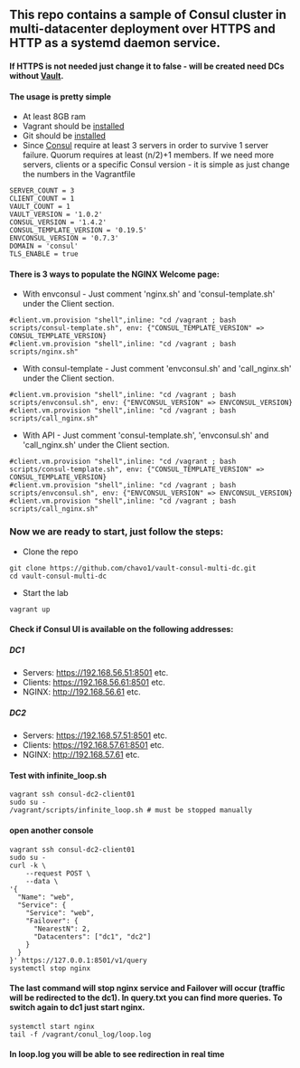 ## This repo contains a sample of Consul cluster in multi-datacenter deployment over HTTPS and HTTP as a systemd daemon service. 
#### If HTTPS is not needed just change it to false - will be created need DCs without [Vault](https://www.vaultproject.io/).

#### The usage is pretty simple

- At least 8GB ram
- Vagrant should be [installed](https://www.vagrantup.com/)
- Git should be [installed](https://git-scm.com/)
- Since [Consul](https://www.consul.io/) require at least 3 servers in order to survive 1 server failure. Quorum requires at least (n/2)+1 members. If we need more servers, clients or a specific Consul version - it is simple as just change the numbers in the Vagrantfile
```
SERVER_COUNT = 3
CLIENT_COUNT = 1
VAULT_COUNT = 1
VAULT_VERSION = '1.0.2'
CONSUL_VERSION = '1.4.2'
CONSUL_TEMPLATE_VERSION = '0.19.5'
ENVCONSUL_VERSION = '0.7.3'
DOMAIN = 'consul'
TLS_ENABLE = true
```
#### There is 3 ways to populate the NGINX Welcome page:

- With envconsul - Just comment 'nginx.sh' and 'consul-template.sh' under the Client section.
```
#client.vm.provision "shell",inline: "cd /vagrant ; bash scripts/consul-template.sh", env: {"CONSUL_TEMPLATE_VERSION" => CONSUL_TEMPLATE_VERSION}
#client.vm.provision "shell",inline: "cd /vagrant ; bash scripts/nginx.sh"
```
- With consul-template - Just comment 'envconsul.sh' and 'call_nginx.sh' under the Client section.
```
#client.vm.provision "shell",inline: "cd /vagrant ; bash scripts/envconsul.sh", env: {"ENVCONSUL_VERSION" => ENVCONSUL_VERSION}
#client.vm.provision "shell",inline: "cd /vagrant ; bash scripts/call_nginx.sh"
```
- With API - Just comment 'consul-template.sh', 'envconsul.sh' and 'call_nginx.sh' under the Client section.
```
#client.vm.provision "shell",inline: "cd /vagrant ; bash scripts/consul-template.sh", env: {"CONSUL_TEMPLATE_VERSION" => CONSUL_TEMPLATE_VERSION}
#client.vm.provision "shell",inline: "cd /vagrant ; bash scripts/envconsul.sh", env: {"ENVCONSUL_VERSION" => ENVCONSUL_VERSION}
#client.vm.provision "shell",inline: "cd /vagrant ; bash scripts/call_nginx.sh"
```
### Now we are ready to start, just follow the steps:

- Clone the repo
```
git clone https://github.com/chavo1/vault-consul-multi-dc.git
cd vault-consul-multi-dc
```
- Start the lab
```
vagrant up
```
#### Check if Consul UI is available on the following addresses:
##### DC1
- Servers: https://192.168.56.51:8501 etc.
- Clients: https://192.168.56.61:8501 etc.
- NGINX: http://192.168.56.61 etc.
##### DC2
- Servers: https://192.168.57.51:8501 etc.
- Clients: https://192.168.57.61:8501 etc.
- NGINX: http://192.168.57.61 etc.
#### Test with infinite_loop.sh
```
vagrant ssh consul-dc2-client01
sudo su -
/vagrant/scripts/infinite_loop.sh # must be stopped manually
```
#### open another console
```
vagrant ssh consul-dc2-client01
sudo su -
curl -k \
    --request POST \
    --data \
'{
  "Name": "web",
  "Service": {
    "Service": "web",
    "Failover": {
      "NearestN": 2,
      "Datacenters": ["dc1", "dc2"]
    }
  }
}' https://127.0.0.1:8501/v1/query
systemctl stop nginx
```
#### The last command will stop nginx service and Failover will occur (traffic will be redirected to the  dc1). In query.txt you can find more queries. To switch again to dc1 just start nginx.
```
systemctl start nginx
tail -f /vagrant/conul_log/loop.log
```
#### In loop.log you will be able to see redirection in real time
